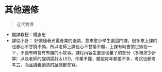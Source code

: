 # 其他選修

> 近代物理

* 開課教授：楊志忠
* 課程小卦：
  好像隨著光電產業的退燒，愈來愈少學生選這門課，很多來上課的也都心不甘情不願，所以老師上課也心不甘情不願，上課有時會憤世嫉俗一下，不過有時會有有趣的小故事。課程內容主要是偏量子的部分（多概念少計算）以及老師的強項雷射＆LED。作業不難，聽說每年都差不多，考試也都考考古，而且講義讀熟的話就都會寫。
